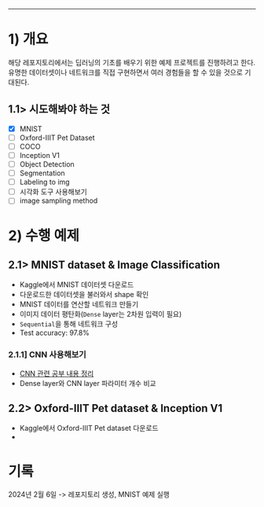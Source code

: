 - - -
# 1) 개요
해당 레포지토리에서는 딥러닝의 기초를 배우기 위한 예제 프로젝트를 진행하려고 한다.  
유명한 데이터셋이나 네트워크를 직접 구현하면서 여러 경험들을 할 수 있을 것으로 기대된다.  

## 1.1> 시도해봐야 하는 것
- [x] MNIST
- [ ] Oxford-IIIT Pet Dataset
- [ ] COCO 
- [ ] Inception V1
- [ ] Object Detection
- [ ] Segmentation
- [ ] Labeling to img
- [ ] 시각화 도구 사용해보기
- [ ] image sampling method

# 2) 수행 예제
## 2.1> MNIST dataset & Image Classification
- Kaggle에서 MNIST 데이터셋 다운로드
- 다운로드한 데이터셋을 불러와서 shape 확인
- MNIST 데이터를 연산할 네트워크 만들기
- 이미지 데이터 평탄화(`Dense` layer는 2차원 입력이 필요)
- `Sequential`을 통해 네트워크 구성
- Test accuracy: 97.8%

### 2.1.1] CNN 사용해보기
- [CNN 관련 공부 내용 정리](./mnist/docs/wil.cnn.md)
- Dense layer와 CNN layer 파라미터 개수 비교

## 2.2> Oxford-IIIT Pet dataset & Inception V1
- Kaggle에서 Oxford-IIIT Pet dataset 다운로드
- 

# 기록
2024년 2월 6일 -> 레포지토리 생성, MNIST 예제 실행